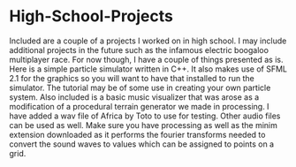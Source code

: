 # High-School-Projects
Included are a couple of a projects I worked on in high school. I may include additional projects in the future such as the infamous electric boogaloo multiplayer race. For now though, I have a couple of things presented as is. Here is a simple particle simulator written in C++. It also makes use of SFML 2.1 for the graphics so you will want to have that installed to run the simulator. The tutorial may be of some use in creating your own particle system. Also included is a basic music visualizer that was arose as a modification of a procedural terrain generator we made in processing. I have added a wav file of Africa by Toto to use for testing. Other audio files can be used as well. Make sure you have processing as well as the minim extension downloaded as it performs the fourier transforms needed to convert the sound waves to values which can be assigned to points on a grid.
